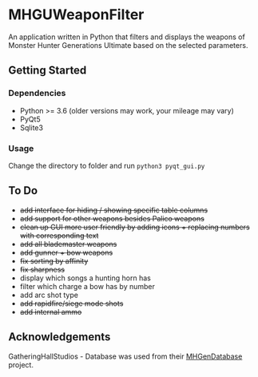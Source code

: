 # MHGUWeaponFilter
An application written in Python that filters and displays the weapons of Monster Hunter Generations Ultimate based on the selected parameters.

## Getting Started

### Dependencies
* Python >= 3.6 (older versions may work, your mileage may vary)
* PyQt5
* Sqlite3 

### Usage
Change the directory to folder and run `python3 pyqt_gui.py`

## To Do
* ~~add interface for hiding / showing specific table columns~~
* ~~add support for other weapons besides Palico weapons~~ 
* ~~clean up GUI more user friendly by adding icons + replacing numbers with corresponding text~~
* ~~add all blademaster weapons~~
* ~~add gunner + bow weapons~~
* ~~fix sorting by affinity~~
* ~~fix sharpness~~ 
* display which songs a hunting horn has
* filter which charge a bow has by number
* add arc shot type
* ~~add rapidfire/siege mode shots~~
* ~~add internal ammo~~

## Acknowledgements
GatheringHallStudios - Database was used from their [MHGenDatabase](https://github.com/gatheringhallstudios/MHGenDatabase/) project. 